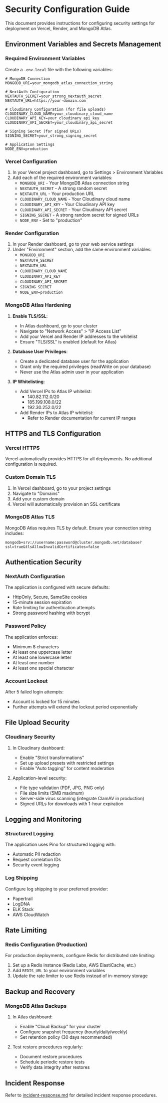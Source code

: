 # Security Configuration Guide

This document provides instructions for configuring security settings for deployment on Vercel, Render, and MongoDB Atlas.

## Environment Variables and Secrets Management

### Required Environment Variables

Create a `.env.local` file with the following variables:

```env
# MongoDB Connection
MONGODB_URI=your_mongodb_atlas_connection_string

# NextAuth Configuration
NEXTAUTH_SECRET=your_strong_nextauth_secret
NEXTAUTH_URL=https://your-domain.com

# Cloudinary Configuration (for file uploads)
CLOUDINARY_CLOUD_NAME=your_cloudinary_cloud_name
CLOUDINARY_API_KEY=your_cloudinary_api_key
CLOUDINARY_API_SECRET=your_cloudinary_api_secret

# Signing Secret (for signed URLs)
SIGNING_SECRET=your_strong_signing_secret

# Application Settings
NODE_ENV=production
```

### Vercel Configuration

1. In your Vercel project dashboard, go to Settings > Environment Variables
2. Add each of the required environment variables:
   - `MONGODB_URI` - Your MongoDB Atlas connection string
   - `NEXTAUTH_SECRET` - A strong random secret
   - `NEXTAUTH_URL` - Your production URL
   - `CLOUDINARY_CLOUD_NAME` - Your Cloudinary cloud name
   - `CLOUDINARY_API_KEY` - Your Cloudinary API key
   - `CLOUDINARY_API_SECRET` - Your Cloudinary API secret
   - `SIGNING_SECRET` - A strong random secret for signed URLs
   - `NODE_ENV` - Set to "production"

### Render Configuration

1. In your Render dashboard, go to your web service settings
2. Under "Environment" section, add the same environment variables:
   - `MONGODB_URI`
   - `NEXTAUTH_SECRET`
   - `NEXTAUTH_URL`
   - `CLOUDINARY_CLOUD_NAME`
   - `CLOUDINARY_API_KEY`
   - `CLOUDINARY_API_SECRET`
   - `SIGNING_SECRET`
   - `NODE_ENV=production`

### MongoDB Atlas Hardening

1. **Enable TLS/SSL**:
   - In Atlas dashboard, go to your cluster
   - Navigate to "Network Access" > "IP Access List"
   - Add your Vercel and Render IP addresses to the whitelist
   - Ensure "TLS/SSL" is enabled (default for Atlas)

2. **Database User Privileges**:
   - Create a dedicated database user for the application
   - Grant only the required privileges (readWrite on your database)
   - Never use the Atlas admin user in your application

3. **IP Whitelisting**:
   - Add Vercel IPs to Atlas IP whitelist:
     - 140.82.112.0/20
     - 185.199.108.0/22
     - 192.30.252.0/22
   - Add Render IPs to Atlas IP whitelist:
     - Refer to Render documentation for current IP ranges

## HTTPS and TLS Configuration

### Vercel HTTPS

Vercel automatically provides HTTPS for all deployments. No additional configuration is required.

### Custom Domain TLS

1. In Vercel dashboard, go to your project settings
2. Navigate to "Domains"
3. Add your custom domain
4. Vercel will automatically provision an SSL certificate

### MongoDB Atlas TLS

MongoDB Atlas requires TLS by default. Ensure your connection string includes:
```
mongodb+srv://username:password@cluster.mongodb.net/database?ssl=true&tlsAllowInvalidCertificates=false
```

## Authentication Security

### NextAuth Configuration

The application is configured with secure defaults:
- HttpOnly, Secure, SameSite cookies
- 15-minute session expiration
- Rate limiting for authentication attempts
- Strong password hashing with bcrypt

### Password Policy

The application enforces:
- Minimum 8 characters
- At least one uppercase letter
- At least one lowercase letter
- At least one number
- At least one special character

### Account Lockout

After 5 failed login attempts:
- Account is locked for 15 minutes
- Further attempts will extend the lockout period exponentially

## File Upload Security

### Cloudinary Security

1. In Cloudinary dashboard:
   - Enable "Strict transformations"
   - Set up upload presets with restricted settings
   - Enable "Auto tagging" for content moderation

2. Application-level security:
   - File type validation (PDF, JPG, PNG only)
   - File size limits (5MB maximum)
   - Server-side virus scanning (integrate ClamAV in production)
   - Signed URLs for downloads with 1-hour expiration

## Logging and Monitoring

### Structured Logging

The application uses Pino for structured logging with:
- Automatic PII redaction
- Request correlation IDs
- Security event logging

### Log Shipping

Configure log shipping to your preferred provider:
- Papertrail
- LogDNA
- ELK Stack
- AWS CloudWatch

## Rate Limiting

### Redis Configuration (Production)

For production deployments, configure Redis for distributed rate limiting:

1. Set up a Redis instance (Redis Labs, AWS ElastiCache, etc.)
2. Add `REDIS_URL` to your environment variables
3. Update the rate limiter to use Redis instead of in-memory storage

## Backup and Recovery

### MongoDB Atlas Backups

1. In Atlas dashboard:
   - Enable "Cloud Backup" for your cluster
   - Configure snapshot frequency (hourly/daily/weekly)
   - Set retention policy (30 days recommended)

2. Test restore procedures regularly:
   - Document restore procedures
   - Schedule periodic restore tests
   - Verify data integrity after restores

## Incident Response

Refer to [incident-response.md](incident-response.md) for detailed incident response procedures.